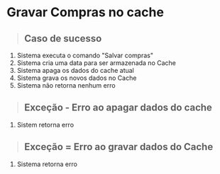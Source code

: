 # Gravar Compras no cache

> ## Caso de sucesso

1. Sistema executa o comando "Salvar compras"
2. Sistema cria uma data para ser armazenada no Cache
3. Sistema apaga os dados do cache atual
4. Sistema grava os novos dados no Cache
5. Sistema não retorna nenhum erro

> ## Exceção - Erro ao apagar dados do cache
1. Sistem retorna erro

> ## Exceção = Erro ao gravar dados do Cache
1. Sistema retorna erro